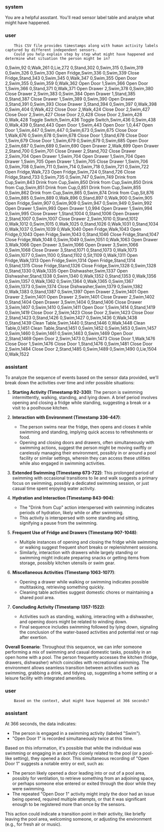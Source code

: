 ### system
You are a helpful assstant. You'll read sensor label table and analyze what might have happened.
### user

        This CSV file provides timestamps along with human activity labels captured by different independent sensors.
        Could you help explain step by step what might have happened and determine what situation the person might be in?
    
0,Swim,92
0,Walk,261
0,Lie,272
0,Stand,302
0,Swim,315
0,Swim,319
0,Swim,326
0,Swim,330
Open Fridge,Swim,336
0,Swim,339
Close Fridge,Stand,343
0,Swim,345
0,Walk,347
0,Swim,355
Open Door 2,Swim,355
0,Swim,359
0,Walk,362
Open Door 1,Swim,366
Open Door 1,Swim,366
0,Stand,371
0,Walk,371
Open Drawer 2,Swim,378
0,Swim,380
Close Drawer 2,Swim,383
0,Swim,384
Open Drawer 1,Stand,385
0,Stand,387
Close Drawer 1,Swim,389
0,Swim,390
Open Drawer 3,Stand,391
0,Swim,393
Close Drawer 3,Stand,394
0,Swim,397
0,Walk,398
0,Swim,404
0,Walk,422
Close Door 2,Walk,424
Close Door 2,Swim,427
Close Door 2,Swim,427
Close Door 2,0,428
Close Door 2,Swim,428
0,Walk,428
Toggle Switch,Swim,436
Toggle Switch,Swim,436
0,Swim,438
0,Walk,439
0,Stand,443
Open Door 1,Swim,443
Open Door 1,0,447
Open Door 1,Swim,447
0,Swim,447
0,Swim,673
0,Swim,675
Close Door 1,Walk,676
0,Swim,678
0,Swim,678
Close Door 1,Stand,678
Close Door 1,Swim,679
Close Door 1,Swim,679
0,Swim,679
0,Swim,685
Open Door 2,Swim,687
0,Swim,689
0,Swim,690
Open Drawer 2,Walk,699
Open Drawer 2,Stand,700
0,Swim,701
Close Drawer 2,Stand,702
Close Drawer 2,Swim,704
Open Drawer 1,Swim,704
Open Drawer 1,Swim,704
Open Drawer 1,Swim,705
Open Drawer 1,Swim,705
Close Drawer 1,Swim,706
0,Swim,708
0,Swim,711
0,Swim,714
0,Swim,718
0,Swim,721
0,Swim,722
Open Fridge,Walk,723
Open Fridge,Swim,724
0,Stand,726
Close Fridge,Stand,733
0,Swim,735
0,Swim,747
0,Swim,749
Drink from Cup,Swim,843
Drink from Cup,Swim,850
Drink from Cup,Swim,850
Drink from Cup,Swim,851
Drink from Cup,0,851
Drink from Cup,Swim,855
0,Swim,862
Drink from Cup,Swim,865
0,Swim,874
Drink from Cup,Sit,876
0,Swim,885
0,Swim,889
0,Walk,896
0,Stand,897
0,Walk,900
0,Swim,905
Open Fridge,Swim,907
0,Swim,909
0,Swim,947
0,Swim,949
0,Swim,992
Open Drawer 1,Swim,993
Open Drawer 1,0,994
Open Drawer 1,Swim,994
0,Swim,995
Close Drawer 1,Stand,1004
0,Stand,1006
Open Drawer 2,Stand,1007
0,Swim,1007
Close Drawer 2,Swim,1010
0,Stand,1012
0,Walk,1012
0,Swim,1015
0,Walk,1025
0,Stand,1026
0,Walk,1031
0,Stand,1034
0,Walk,1037
0,Swim,1039
0,Walk,1040
Open Fridge,Walk,1043
Open Fridge,0,1043
Open Fridge,Swim,1043
0,Stand,1046
Close Fridge,Stand,1047
Close Fridge,Walk,1048
0,Swim,1049
0,Swim,1051
0,Walk,1063
Open Drawer 3,Walk,1066
Open Drawer 3,Swim,1066
Open Drawer 3,Swim,1066
0,Swim,1068
Close Drawer 3,Stand,1071
0,Stand,1073
0,Walk,1073
0,Swim,1077
0,Swim,1100
0,Stand,1102
0,Sit,1109
0,Walk,1311
Open Fridge,Walk,1313
Open Fridge,Swim,1314
Open Fridge,Stand,1314
0,Stand,1315
Close Fridge,Stand,1326
Close Fridge,Swim,1328
0,Swim,1328
0,Stand,1330
0,Walk,1335
Open Dishwasher,Swim,1337
Open Dishwasher,Stand,1338
0,Swim,1340
0,Walk,1352
0,Stand,1353
0,Walk,1356
0,Swim,1357
0,Walk,1362
0,Swim,1364
0,Walk,1365
0,Swim,1367
0,Swim,1373
0,Swim,1374
Close Dishwasher,Swim,1379
0,Swim,1382
0,Walk,1383
0,Stand,1387
0,Swim,1397
Open Drawer 2,Swim,1401
Open Drawer 2,Swim,1401
Open Drawer 2,Swim,1401
Close Drawer 2,Swim,1402
0,Stand,1404
Open Drawer 3,Swim,1404
0,Stand,1406
Close Drawer 3,Swim,1407
0,Swim,1410
0,Swim,1411
Open Door 1,Swim,1414
0,Stand,1419
0,Swim,1419
Close Door 2,Swim,1423
Close Door 2,Swim,1423
Close Door 2,Stand,1423
0,Stand,1426
0,Swim,1427
0,Swim,1436
0,Walk,1438
0,Stand,1439
Clean Table,Swim,1440
0,Stand,1446
0,Walk,1448
Clean Table,0,1451
Clean Table,Stand,1451
0,Swim,1452
0,Swim,1453
0,Swim,1457
0,Swim,1460
0,Swim,1461
0,Swim,1463
0,Swim,1469
Open Door 2,Stand,1469
Open Door 2,Swim,1473
0,Swim,1473
Close Door 1,Walk,1476
Close Door 1,Swim,1476
Close Door 1,Stand,1476
0,Swim,1481
Close Door 2,Swim,1484
Close Door 2,Stand,1485
0,Swim,1489
0,Swim,1490
0,Lie,1504
0,Walk,1522

### assistant
To analyze the sequence of events based on the sensor data provided, we'll break down the activities over time and infer possible situations:

1. **Starting Activity (Timestamp 92-330)**: The person is swimming intermittently, walking, standing, and lying down. A brief period involves opening and closing a fridge while standing, suggesting a break or a visit to a poolhouse kitchen.

2. **Interaction with Environment (Timestamp 336-447)**: 
   - The person swims near the fridge, then opens and closes it while swimming and standing, implying quick access to refreshments or food.
   - Opening and closing doors and drawers, often simultaneously with swimming actions, suggest the person might be moving swiftly or carelessly managing their environment, possibly in or around a pool facility or similar settings, wherein they can access these utilities while also engaged in swimming activities.

3. **Extended Swimming (Timestamp 673-722)**: This prolonged period of swimming with occasional transitions to lie and walk suggests a primary focus on swimming, possibly a dedicated swimming session, or just casual time spent enjoying water activity.

4. **Hydration and Interaction (Timestamp 843-904)**:
   - The "Drink from Cup" action interspersed with swimming indicates periods of hydration, likely while or after swimming.
   - This activity is interspersed with some standing and sitting, signifying a pause from the swimming.

5. **Frequent Use of Fridge and Drawers (Timestamp 907-1048)**:
   - Multiple instances of opening and closing the fridge while swimming or walking suggest frequent short breaks or replenishment sessions.
   - Similarly, interaction with drawers while largely standing or swimming might indicate preparing snacks or getting items from storage, possibly kitchen utensils or swim gear.

6. **Miscellaneous Activities (Timestamp 1063-1077)**: 
   - Opening a drawer while walking or swimming indicates possible multitasking, retrieving something quickly.
   - Cleaning table activities suggest domestic chores or maintaining a shared pool area.
   
7. **Concluding Activity (Timestamp 1357-1522)**: 
   - Activities such as standing, walking, interacting with a dishwasher, and opening doors might be related to winding down.
   - Final sequence includes swimming followed by lying down, signaling the conclusion of the water-based activities and potential rest or nap after exertion.

**Overall Scenario**: Throughout this sequence, we can infer someone performing a mix of swimming and casual domestic tasks, possibly in an open home with a pool. The person frequently accesses the kitchen (fridge, drawers, dishwasher) which coincides with recreational swimming. The environment allows seamless transition between activities such as swimming, grabbing a drink, and tidying up, suggesting a home setting or a leisure facility with integrated amenities.
### user

        Based on the context, what might have happened at 366 seconds?
    
### assistant
At 366 seconds, the data indicates:

- The person is engaged in a swimming activity (labeled "Swim").
- "Open Door 1" is recorded simultaneously twice at this time.

Based on this information, it's possible that while the individual was swimming or engaging in an activity closely related to the pool (or a pool-like setting), they opened a door. This simultaneous recording of "Open Door 1" suggests a notable entry or exit, such as:

- The person likely opened a door leading into or out of a pool area, possibly for ventilation, to retrieve something from an adjoining space, or perhaps someone else entered or exited through the door while they were swimming.
- The repeated "Open Door 1" activity might imply the door had an issue being opened, required multiple attempts, or that it was significant enough to be registered more than once by the sensors.

This action could indicate a transition point in their activity, like briefly leaving the pool area, welcoming someone, or adjusting the environment (e.g., for fresh air or music).
